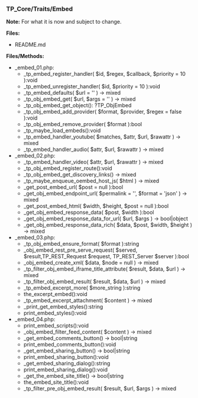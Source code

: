 ### TP_Core/Traits/Embed

**Note:** For what it is now and subject to change. 

**Files:** 
- README.md

**Files/Methods:** 
- _embed_01.php: 	
	- _tp_embed_register_handler( $id, $regex, $callback, $priority = 10 ):void 
	- _tp_embed_unregister_handler( $id, $priority = 10 ):void 
	- _tp_embed_defaults( $url = '' ) -> mixed
	- _tp_obj_embed_get( $url, $args = '' ) -> mixed 
	- _tp_obj_embed_get_object(): ?TP_ObjEmbed 
	- _tp_obj_embed_add_provider( $format, $provider, $regex = false ):void 
	- _tp_obj_embed_remove_provider( $format ):bool 
	- _tp_maybe_load_embeds():void 
	- _tp_embed_handler_youtube( $matches, $attr, $url, $rawattr ) -> mixed  
	- _tp_embed_handler_audio( $attr, $url, $rawattr ) -> mixed  
- _embed_02.php: 	
	- _tp_embed_handler_video( $attr, $url, $rawattr ) -> mixed  
	- _tp_obj_embed_register_route():void 
	- _tp_obj_embed_get_discovery_links() -> mixed  
	- _tp_maybe_enqueue_oembed_host_js( $html ) -> mixed  
	- _get_post_embed_url( $post = null ):bool 
	- _get_obj_embed_endpoint_url( $permalink = '', $format = 'json' ) -> mixed  
	- _get_post_embed_html( $width, $height, $post = null ):bool 
	- _get_obj_embed_response_data( $post, $width ):bool 
	- _get_obj_embed_response_data_for_url( $url, $args ) ->  bool|object 
	- _get_obj_embed_response_data_rich( $data, $post, $width, $height ) -> mixed 
- _embed_03.php: 	
	- _tp_obj_embed_ensure_format( $format ):string 
	- _obj_embed_rest_pre_serve_request( $served, $result,TP_REST_Request $request, TP_REST_Server $server ):bool 
	- _obj_embed_create_xml( $data, $node = null ) -> mixed   
	- _tp_filter_obj_embed_iframe_title_attribute( $result, $data, $url ) -> mixed   
	- _tp_filter_obj_embed_result( $result, $data, $url ) -> mixed   
	- _tp_embed_excerpt_more( $more_string ):string 
	- the_excerpt_embed():void 
	- _tp_embed_excerpt_attachment( $content ) -> mixed   
	- _print_get_embed_styles():string 
	- print_embed_styles():void 
- _embed_04.php: 	
	- print_embed_scripts():void 
	- _obj_embed_filter_feed_content( $content ) -> mixed    
	- _get_embed_comments_button() -> bool|string
	- print_embed_comments_button():void 
	- _get_embed_sharing_button() -> bool|string 
	- print_embed_sharing_button():void 
	- _get_embed_sharing_dialog():string 
	- print_embed_sharing_dialog():void 
	- _get_the_embed_site_title() -> bool|string 
	- the_embed_site_title():void
	- _tp_filter_pre_obj_embed_result( $result, $url, $args ) -> mixed   
